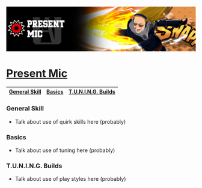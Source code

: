 <p align="center">
    <img src="https://raw.githubusercontent.com/HydrosPlays/ultrarumbleguide/refs/heads/main/images/10900.png" /><br/>
</p>

# [Present Mic](https://ultrarumble.com/character/109)

| [General Skill](#general-skill) | [Basics](#basics) | [T.U.N.I.N.G. Builds](#tuning-builds) |
|---------------------------------|------------------|--------------------------------------|

### General Skill
- Talk about use of quirk skills here (probably)
  
### Basics 
- Talk about use of tuning here (probably)

### T.U.N.I.N.G. Builds
- Talk about use of play styles here (probably)
